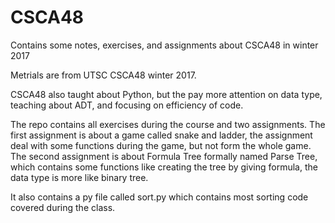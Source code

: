 # CSCA48
Contains some notes, exercises, and assignments about CSCA48 in winter 2017

Metrials are from UTSC CSCA48 winter 2017.

CSCA48 also taught about Python, but the pay more attention on data type,
teaching about ADT, and focusing on efficiency of code.

The repo contains all exercises during the course and two assignments.
The first assignment is about a game called snake and ladder, the assignment
deal with some functions during the game, but not form the whole game.
The second assignment is about Formula Tree formally named Parse Tree, which
contains some functions like creating the tree by giving formula, the data
type is more like binary tree.

It also contains a py file called sort.py which contains most sorting code
covered during the class.
